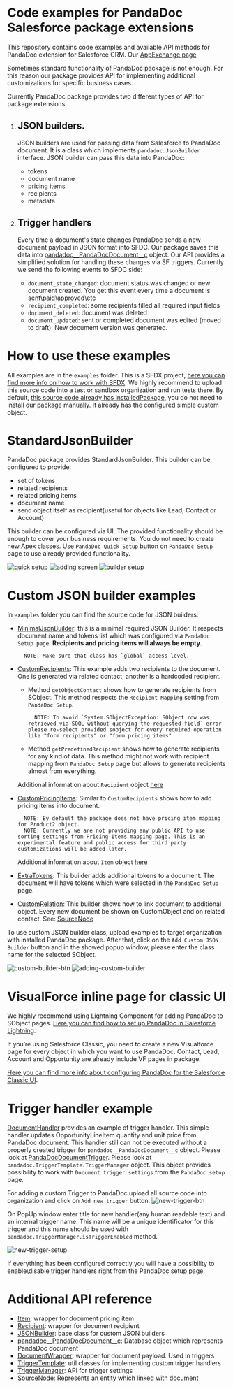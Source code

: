 # Code examples for PandaDoc Salesforce package extensions

This repository contains code examples and available API methods for PandaDoc extension for Salesforce CRM.
Our [AppExchange page](https://appexchange.salesforce.com/appxListingDetail?listingId=a0N3A00000DvMrEUAV)

Sometimes standard functionality of PandaDoc package is not enough.
For this reason our package provides API for implementing additional customizations for specific business cases.

Currently PandaDoc package provides two different types of API for package extensions.

1. ## JSON builders.
    JSON builders are used for passing data from Salesforce to PandaDoc document. It is a class which implements `pandadoc.JsonBuilder` interface. JSON builder can pass this data into PandaDoc:
    - tokens
    - document name
    - pricing items
    - recipients
    - metadata

2. ## Trigger handlers
    Every time a document's state changes PandaDoc sends a new document payload in JSON format into SFDC. Our package saves this data into [pandadoc__PandaDocDocument__c](docs/pandadoc__PandaDocDocument__c.md) object. Our API provides a simplified solution for handling these changes via SF triggers. Currently we send the following events to SFDC side:
    - `document_state_changed`: document status was changed or new document created. You get this event every time a document is sent\paid\approved\etc
    - `recipient_completed`: some recipients filled all required input fields
    - `document_deleted`: document was deleted
    - `document_updated`: sent or completed document was edited (moved to draft). New document version was generated.

# How to use these examples

All examples are in the `examples` folder. This is a SFDX project, [here you can find more info on how to work with SFDX](https://developer.salesforce.com/tools/sfdxcli). We highly recommend to upload this source code into a test or sandbox organization and run tests there. By default, [this source code already has installedPackage](examples/force-app/main/default/installedPackages/pandadoc.installedPackage-meta.xml), you do not need to install our package manually. It already has the configured simple custom object.

# StandardJsonBuilder

PandaDoc package provides StandardJsonBuilder. This builder can be configured to provide:
- set of tokens
- related recipients
- related pricing items
- document name
- send object itself as recipient(useful for objects like Lead, Contact or Account)

This builder can be configured via UI. The provided functionality should be enough to cover your business requirements. You do not need to create new Apex classes. Use `PandaDoc Quick Setup` button on `PandaDoc Setup` page to use already provided functionality.

![quick setup](screenshots/01-quick-setup-btn.png)
![adding screen](screenshots/02-adding-screen.png)
![builder setup](screenshots/03-builder-setup.png)

# Custom JSON builder examples

In `examples` folder you can find the source code for JSON builders:
- [MinimalJsonBuilder](examples/force-app/main/default/classes/MinimalJsonBuilder.cls): this is a minimal required JSON Builder. It respects document name and tokens list which was configured via `PandaDoc Setup page`. **Recipients and pricing items will always be empty**.

        NOTE: Make sure that class has `global` access level.

- [CustomRecipients](examples/force-app/main/default/classes/CustomRecipients.cls): This example adds two recipients to the document. One is generated via related contact, another is a hardcoded recipient.

    - Method `getObjectContact` shows how to generate recipients from SObject. This method respects the `Recipient Mapping` setting from `PandaDoc Setup`.

            NOTE: To avoid `System.SObjectException: SObject row was retrieved via SOQL without querying the requested field` error please re-select provided sobject for every required operation like "form recipients" or "form pricing items"

    - Method `getPredefinedRecipient` shows how to generate recipients for any kind of data. This method might not work with recipient mapping from `PandaDoc Setup` page but allows to generate recipients almost from everything.

    Additional information about `Recipient` object [here](docs/Recipient.md)

- [CustomPricingItems](examples/force-app/main/default/classes/CustomPricingItems.cls): Similar to `CustomRecipients` shows how to add pricing items into document.

        NOTE: By default the package does not have pricing item mapping for Product2 object.
        NOTE: Currently we are not providing any public API to use sorting settings from Pricing Items mapping page. This is an experimental feature and public access for third party customizations will be added later.

    Additional information about `Item` object [here](docs/Item.md)

- [ExtraTokens](examples/force-app/main/default/classes/ExtraTokens.cls): This builder adds additional tokens to a document. The document will have tokens which were selected in the `PandaDoc Setup` page.

- [CustomRelation](examples/force-app/main/default/classes/CustomRelation.cls): This builder shows how to link document to additional object. Every new document be shown on CustomObject and on related contact. See: [SourceNode](docs/SourceNode.md)

To use custom JSON builder class, upload examples to target organization with installed PandaDoc package. After that, click on the `Add Custom JSON Builder` button and in the showed popup window, please enter the class name for the selected SObject.

![custom-builder-btn](screenshots/04-custom-builder-btn.png)
![adding-custom-builder](screenshots/05-adding-custom-builder.png)

# VisualForce inline page for classic UI
We highly recommend using Lightning Component for adding PandaDoc to SObject pages. [Here you can find how to set up PandaDoc in Salesforce Lightning](https://support.pandadoc.com/hc/en-us/articles/360019828554-Salesforce-Lightning-Standard-setup-).

If you’re using Salesforce Classic, you need to create a new Visualforce page for every object in which you want to use PandaDoc. Contact, Lead, Account and Opportunity are already include VF pages in package.

[Here you can find more info about configuring PandaDoc for the Salesforce Classic UI](https://support.pandadoc.com/hc/en-us/articles/360007816454-Salesforce-Classic-Add-PandaDoc-to-custom-objects).

# Trigger handler example

[DocumentHandler](examples/force-app/main/default/classes/DocumentHandler.cls) provides an example of trigger handler. This simple handler updates OpportunityLineItem quantity and unit price from PandaDoc document. This handler still can not be executed without a properly created trigger for `pandadoc__PandaDocDocument__c` object. Please look at [PandaDocDocumentTrigger](examples/force-app/main/default/triggers/PandaDocDocumentTrigger.trigger). Please look at `pandadoc.TriggerTemplate.TriggerManager` object. This object provides possibility to work with `Document trigger settings` from the `PandaDoc setup` page.

For adding a custom Trigger to PandaDoc upload all source code into organization and click on `Add new trigger` button.
![new-trigger-btn](screenshots/06-new-trigger-btn.png)

On PopUp window enter title for new handler(any human readable text) and an internal trigger name. This name will be a unique identificator for this trigger and this name should be used with `pandadoc.TriggerManager.isTriggerEnabled` method.

![new-trigger-setup](screenshots/07-trigger-setup.png)

If everything has been configured correctly you will have a possibility to enable\disable trigger handlers right from the PandaDoc setup page.

# Additional API reference
- [Item](docs/Item.md): wrapper for document pricing item
- [Recipient](docs/Recipient.md): wrapper for document recipient
- [JSONBuilder](docs/JSONBuilder.md): base class for custom JSON builders
- [pandadoc__PandaDocDocument__c](docs/pandadoc__PandaDocDocument__c.md): Database object which represents PandaDoc document
- [DocumentWrapper](docs/DocumentWrapper.md): wrapper for document payload. Used in triggers
- [TriggerTemplate](docs/TriggerTemplate.md): util classes for implementing custom trigger handlers
- [TriggerManager](docs/TriggerManager.md): API for trigger settings
- [SourceNode](docs/SourceNode.md): Represents an entity which linked with document